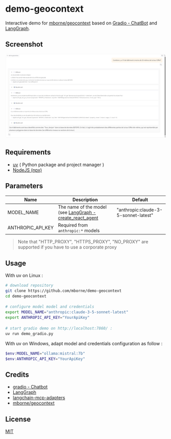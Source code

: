 # demo-geocontext

Interactive demo for [mborne/geocontext](https://github.com/mborne/geocontext#readme) based on [Gradio - ChatBot](https://www.gradio.app/guides/creating-a-chatbot-fast) and  [LangGraph](https://langchain-ai.github.io/langgraph/agents/mcp/#use-mcp).

## Screenshot

![Screenshot](img/screenshot.png)

## Requirements

* [uv](https://github.com/astral-sh/uv#installation) ( Python package and project manager )
* [NodeJS (npx)](https://docs.npmjs.com/downloading-and-installing-node-js-and-npm)

## Parameters

| Name              | Description                                                                                                                          | Default                              |
| ----------------- | ------------------------------------------------------------------------------------------------------------------------------------ | ------------------------------------ |
| MODEL_NAME        | The name of the model (see [LangGraph - create_react_agent](https://langchain-ai.github.io/langgraph/agents/models/#use-in-an-agent) | "anthropic:claude-3-5-sonnet-latest" |
| ANTHROPIC_API_KEY | Required from `anthropic:*` models                                                                                                   |                                      |

> Note that "HTTP_PROXY", "HTTPS_PROXY", "NO_PROXY" are supported if you have to use a corporate proxy

## Usage

With uv on Linux :

```bash
# download repository
git clone https://github.com/mborne/demo-geocontext
cd demo-geocontext

# configure model model and credentials
export MODEL_NAME="anthropic:claude-3-5-sonnet-latest"
export ANTHROPIC_API_KEY="YourApiKey"

# start gradio demo on http://localhost:7860/ :
uv run demo_gradio.py
```

With uv on Windows, adapt model and credentials configuration as follow :

```powershell
$env:MODEL_NAME="ollama:mistral:7b"
$env:ANTHROPIC_API_KEY="YourApiKey"
```

## Credits

* [gradio - Chatbot](https://www.gradio.app/docs/gradio/chatbot)
* [LangGraph](https://langchain-ai.github.io/langgraph/agents/mcp/#use-mcp)
* [langchain-mcp-adapters](https://github.com/langchain-ai/langchain-mcp-adapters#readme)
* [mborne/geocontext](https://github.com/mborne/geocontext#readme)

## License

[MIT](./LICENSE)
